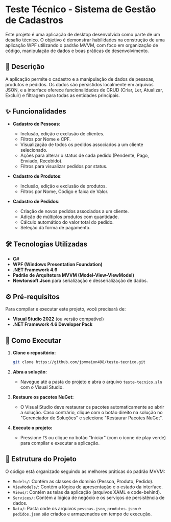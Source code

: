 ﻿# Teste Técnico - Sistema de Gestão de Cadastros

Este projeto é uma aplicação de desktop desenvolvida como parte de um desafio técnico. O objetivo é demonstrar habilidades na construção de uma aplicação WPF utilizando o padrão MVVM, com foco em organização de código, manipulação de dados e boas práticas de desenvolvimento.

## 📜 Descrição

A aplicação permite o cadastro e a manipulação de dados de pessoas, produtos e pedidos. Os dados são persistidos localmente em arquivos JSON, e a interface oferece funcionalidades de CRUD (Criar, Ler, Atualizar, Excluir) e filtragem para todas as entidades principais.

## ✨ Funcionalidades

- **Cadastro de Pessoas**:
  - Inclusão, edição e exclusão de clientes.
  - Filtros por Nome e CPF.
  - Visualização de todos os pedidos associados a um cliente selecionado.
  - Ações para alterar o status de cada pedido (Pendente, Pago, Enviado, Recebido).
  - Filtros para visualizar pedidos por status.

- **Cadastro de Produtos**:
  - Inclusão, edição e exclusão de produtos.
  - Filtros por Nome, Código e faixa de Valor.

- **Cadastro de Pedidos**:
  - Criação de novos pedidos associados a um cliente.
  - Adição de múltiplos produtos com quantidade.
  - Cálculo automático do valor total do pedido.
  - Seleção da forma de pagamento.

## 🛠️ Tecnologias Utilizadas

- **C#**
- **WPF (Windows Presentation Foundation)**
- **.NET Framework 4.6**
- **Padrão de Arquitetura MVVM (Model-View-ViewModel)**
- **Newtonsoft.Json** para serialização e desserialização de dados.

## ⚙️ Pré-requisitos

Para compilar e executar este projeto, você precisará de:

- **Visual Studio 2022** (ou versão compatível)
- **.NET Framework 4.6 Developer Pack**

## 🚀 Como Executar

1.  **Clone o repositório:**
    ```sh
    git clone https://github.com/jpmmaion498/teste-tecnico.git
    ```
2.  **Abra a solução:**
    - Navegue até a pasta do projeto e abra o arquivo `teste-tecnico.sln` com o Visual Studio.

3.  **Restaure os pacotes NuGet:**
    - O Visual Studio deve restaurar os pacotes automaticamente ao abrir a solução. Caso contrário, clique com o botão direito na solução no "Gerenciador de Soluções" e selecione "Restaurar Pacotes NuGet".

4.  **Execute o projeto:**
    - Pressione `F5` ou clique no botão "Iniciar" (com o ícone de play verde) para compilar e executar a aplicação.

## 📁 Estrutura do Projeto

O código está organizado seguindo as melhores práticas do padrão MVVM:

- `Models/`: Contém as classes de domínio (Pessoa, Produto, Pedido).
- `ViewModels/`: Contém a lógica de apresentação e o estado da interface.
- `Views/`: Contém as telas da aplicação (arquivos XAML e code-behind).
- `Services/`: Contém a lógica de negócio e os serviços de persistência de dados.
- `Data/`: Pasta onde os arquivos `pessoas.json`, `produtos.json` e `pedidos.json` são criados e armazenados em tempo de execução.
